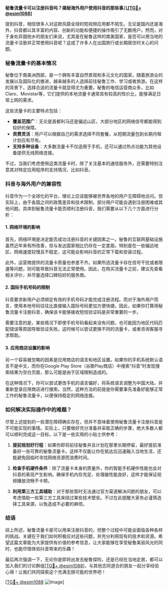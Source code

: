 **秘鲁流量卡可以注册抖音吗？揭秘海外用户使用抖音的那些事儿[[TG💪+ @esim1088](https://t.me/s/esim1088)]**

提到抖音，相信很多人对这款风靡全球的短视频应用都不陌生。无论是国内还是海外，抖音都以其丰富的内容、创新的功能和便捷的操作吸引了无数用户。然而，对于身处异国他乡的朋友们来说，尤其是在秘鲁这样的南美国家，是否可以用当地的流量卡注册并正常使用抖音呢？这成了许多人在出国旅行或长期居住时关心的问题。

### 秘鲁流量卡的基本情况

秘鲁位于南美洲西部，是一个拥有丰富自然景观和多元文化的国家。随着旅游业的发展以及国际化的推进，越来越多的人选择前往秘鲁工作、学习或者旅游。在这样的背景下，选择合适的流量卡就显得尤为重要。秘鲁的电信运营商众多，比如Claro、Movistar等，它们提供的本地流量卡通常具有较高的性价比，能够满足日常上网的需求。

这些流量卡的主要特点包括：

- **覆盖范围广**：无论是首都利马还是偏远山区，大部分地区的网络信号都能得到较好的保障。
- **资费灵活**：用户可以根据自己的需求选择不同套餐，从短期流量包到长期月租计划应有尽有。
- **支持多种设备**：大多数流量卡不仅适用于手机，还可以通过热点功能为其他设备提供无线网络连接。

不过，当我们考虑使用这类流量卡时，除了关注基本的通信服务外，还需要特别注意其对特定应用程序的支持情况，比如抖音。

### 抖音与海外用户的兼容性

抖音作为一个全球化的平台，理论上应该能够被世界各地的用户无障碍地访问。但实际上，由于各国之间的政策差异和技术限制，部分用户可能会遇到注册困难或其他问题。具体到秘鲁流量卡能否顺利注册抖音，我们需要从以下几个方面进行分析：

#### 1. 网络环境的影响

首先，网络环境是决定能否成功注册抖音的关键因素之一。秘鲁的互联网基础设施虽然近年来有所改善，但与发达国家相比仍存在一定差距。特别是在一些偏远地区，网络速度较慢且不稳定，这可能会影响抖音的正常下载和安装过程。

此外，运营商提供的流量卡质量也参差不齐。如果所选流量卡存在信号干扰或者限速等问题，则可能导致抖音无法正常使用。因此，在购买流量卡之前，建议先查看相关评价，并尽量选择口碑较好的服务商。

#### 2. 国际手机号码的限制

抖音要求新用户必须绑定有效的手机号码才能完成注册流程。而对于海外用户而言，使用本地号码往往比直接输入国际号码更加方便快捷。因此，如果你打算用秘鲁流量卡注册抖音，确保该卡能够接收短信验证码是非常重要的一步。

需要注意的是，某些情况下即使手机号码看起来没有问题，也可能因为地区代码匹配错误等原因导致验证失败。这时候可以尝试更换不同的流量卡，或者咨询客服寻求帮助。

#### 3. 应用商店设置的影响

另一个容易被忽略的因素是应用商店的语言和地区设置。如果你的手机系统默认语言不是中文，而你在Google Play Store（谷歌Play商店）中搜索“抖音”时发现搜索结果为空白页面，那么可能是由于区域限制造成的。

在这种情况下，你可以尝试更改手机的语言偏好，将系统语言调整为中国大陆，并重新登录应用商店进行搜索。当然，这种方法的前提是你需要事先准备好能够正常工作的秘鲁流量卡，以便保持稳定的网络连接。

### 如何解决实际操作中的难题？

尽管上述提到的一些潜在障碍确实存在，但并不意味着使用秘鲁流量卡注册抖音是不可能实现的事情。实际上，只要做好充分准备并采取正确的步骤，绝大多数人都可以顺利完成这一目标。以下是一些实用的小贴士供参考：

1. **提前规划好行程**：如果你即将前往秘鲁并且计划在那里长期停留，最好提前准备好一张可靠的秘鲁流量卡。这样不仅能让你在抵达后迅速融入当地生活，还能避免因临时寻找网络资源而浪费时间。
   
2. **检查手机硬件条件**：除了流量卡本身的质量外，你的智能手机硬件性能也会对抖音的表现产生影响。确保手机内存充足、处理器性能良好，这样才能保证视频播放流畅不卡顿。

3. **利用第三方工具辅助**：对于那些暂时无法通过官方渠道解决问题的朋友，可以考虑借助一些第三方工具来绕过某些技术壁垒。不过在此提醒大家务必谨慎选择工具来源，以免造成不必要的麻烦。

### 结语

综上所述，秘鲁流量卡是可以用来注册抖音的，但整个过程中可能会面临各种各样的挑战。关键在于我们如何积极应对这些问题，并充分利用现有的技术和资源。希望这篇文章能为大家提供有价值的参考信息，让大家能够在享受秘鲁美丽风光的同时，也能尽情体验抖音带来的乐趣！

最后再次强调一下，无论你是即将出发去秘鲁探险，还是已经在当地定居，都可以加入我们的讨论群组[[TG💪+ @esim1088](https://t.me/s/esim1088)]，与其他志同道合的朋友一起分享经验心得！让我们共同探索这个充满无限可能的世界吧！

[[TG💪+ @esim1088](https://t.me/s/esim1088) ![Image](https://i.postimg.cc/4NQfJmqS/Snipaste-2025-05-13-00-14-12.png)]